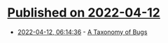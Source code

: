 # [Published on 2022-04-12](index.md)

* [2022-04-12, 06:14:36](https://news.ycombinator.com/item?id=30999225) - [A Taxonomy of Bugs](https://ourmachinery.com/post/a-taxonomy-of-bugs/)
